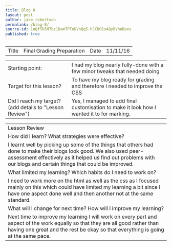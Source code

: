 ```yaml
---
title: Blog 8
layout: post
author: jake.robertson
permalink: /blog-8/
source-id: 1oQfTk5M7bz1Dam7PToDVnQq5-hJCDO1sAQyBVhoBees
published: true
---
```

<table>
  <tr>
    <td>Title</td>
    <td>Final Grading Preparation</td>
    <td>Date</td>
    <td>11/11/16</td>
  </tr>
</table>


<table>
  <tr>
    <td>Starting point:</td>
    <td>I had my blog nearly fully-done with a few minor tweaks that needed doing</td>
  </tr>
  <tr>
    <td>Target for this lesson?</td>
    <td>To have my blog ready for grading and therefore I needed to improve the CSS </td>
  </tr>
  <tr>
    <td>Did I reach my target? 
(add details to "Lesson Review")</td>
    <td> Yes, I managed to add final customisation to make it look how I wanted it to for marking.</td>
  </tr>
</table>


<table>
  <tr>
    <td>Lesson Review</td>
  </tr>
  <tr>
    <td>How did I learn? What strategies were effective? </td>
  </tr>
  <tr>
    <td>I learnt well by picking up some of the things that others had done to make their blogs look good. We also used peer-assessment effectively as it helped us find out problems with our blogs and certain things that could be improved.</td>
  </tr>
  <tr>
    <td>What limited my learning? Which habits do I need to work on? </td>
  </tr>
  <tr>
    <td>I need to work more on the html as well as the css as I focused mainly on this which could have limited my learning a bit since I have one aspect done well and then another not at the same standard.</td>
  </tr>
  <tr>
    <td>What will I change for next time? How will I improve my learning?</td>
  </tr>
  <tr>
    <td>Next time to improve my learning I will work on every part and aspect of the work equally so that they are all good rather than having one great and the rest be okay so that everything is going at the same pace.</td>
  </tr>
</table>


